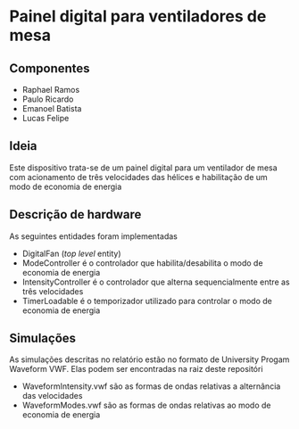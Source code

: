 # Painel digital para ventiladores de mesa

## Componentes

- Raphael Ramos
- Paulo Ricardo
- Emanoel Batista
- Lucas Felipe

## Ideia 

Este dispositivo trata-se de um painel digital para um ventilador de mesa com acionamento de três velocidades das hélices e habilitação de um modo de economia de energia

## Descrição de hardware

As seguintes entidades foram implementadas

- DigitalFan (*top level* entity) 
- ModeController é o controlador que habilita/desabilita o modo de economia de energia
- IntensityController é o controlador que alterna sequencialmente entre as três velocidades
- TimerLoadable é o temporizador utilizado para controlar o modo de economia de energia

## Simulações

As simulações descritas no relatório estão no formato de University Progam Waveform VWF. Elas podem ser encontradas na raiz deste repositóri

- WaveformIntensity.vwf são as formas de ondas relativas a alternância das velocidades
- WaveformModes.vwf são as formas de ondas relativas ao modo de economia de energia
